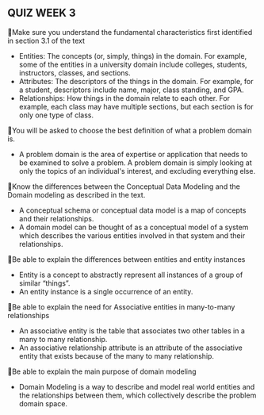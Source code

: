 ## QUIZ WEEK 3

Make sure you understand the fundamental characteristics first identified in section 3.1 of the text
  - Entities: The concepts (or, simply, things) in the domain. For example, some of the entities in a university domain include colleges, students, instructors, classes, and sections.
  - Attributes: The descriptors of the things in the domain. For example, for a student, descriptors include name, major, class standing, and GPA.
  - Relationships: How things in the domain relate to each other. For example, each class may have multiple sections, but each section is for only one type of class.

You will be asked to choose the best definition of what a problem domain is.
  - A problem domain is the area of expertise or application that needs to be examined to solve a problem. A problem domain is simply looking at only the topics of an individual's interest, and excluding everything else.

Know the differences between the Conceptual Data Modeling and the Domain modeling as described in the text.
  - A conceptual schema or conceptual data model is a map of concepts and their relationships.
  - A domain model can be thought of as a conceptual model of a system which describes the various entities involved in that system and their relationships.

Be able to explain the differences between entities and entity instances
  - Entity is a concept to abstractly represent all instances of a group of similar “things”.
  - An entity instance is a single occurrence of an entity.

Be able to explain the need for Associative entities in many-to-many relationships
  - An associative entity is the table that associates two other tables in a many to many relationship.
  - An associative relationship attribute is an attribute of the associative entity that exists because of the many to many relationship.

Be able to explain the main purpose of domain modeling
  - Domain Modeling is a way to describe and model real world entities and the relationships between them, which collectively describe the problem domain space.
